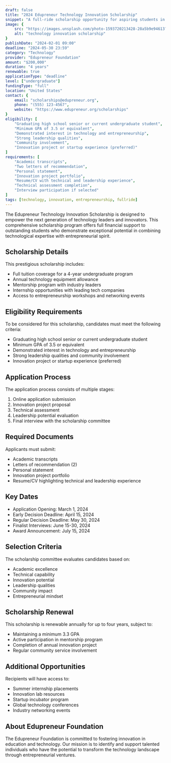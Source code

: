 ```yaml
---
draft: false
title: "2024 Edupreneur Technology Innovation Scholarship"
snippet: "A full-ride scholarship opportunity for aspiring students in technology and entrepreneurship fields. This scholarship aims to support innovative minds who want to make a difference through technology."
image: {
    src: "https://images.unsplash.com/photo-1593720213428-28a5b9e94613?&fit=crop&w=430&h=240",
    alt: "technology innovation scholarship"
}
publishDate: "2024-02-01 09:00"
deadline: "2024-05-30 23:59"
category: "Technology"
provider: "Edupreneur Foundation"
amount: "$200,000"
duration: "4 years"
renewable: true
applicationType: "deadline"
level: ["undergraduate"]
fundingType: "full"
location: "United States"
contact: {
    email: "scholarships@edupreneur.org",
    phone: "(555) 123-4567",
    website: "https://www.edupreneur.org/scholarships"
}
eligibility: [
    "Graduating high school senior or current undergraduate student",
    "Minimum GPA of 3.5 or equivalent",
    "Demonstrated interest in technology and entrepreneurship",
    "Strong leadership qualities",
    "Community involvement",
    "Innovation project or startup experience (preferred)"
]
requirements: [
    "Academic transcripts",
    "Two letters of recommendation",
    "Personal statement",
    "Innovation project portfolio",
    "Resume/CV with technical and leadership experience",
    "Technical assessment completion",
    "Interview participation if selected"
]
tags: [technology, innovation, entrepreneurship, fullride]
---
```


The Edupreneur Technology Innovation Scholarship is designed to empower the next generation of technology leaders and innovators. This comprehensive scholarship program offers full financial support to outstanding students who demonstrate exceptional potential in combining technological expertise with entrepreneurial spirit.

## Scholarship Details

This prestigious scholarship includes:
- Full tuition coverage for a 4-year undergraduate program
- Annual technology equipment allowance
- Mentorship program with industry leaders
- Internship opportunities with leading tech companies
- Access to entrepreneurship workshops and networking events

## Eligibility Requirements

To be considered for this scholarship, candidates must meet the following criteria:
- Graduating high school senior or current undergraduate student
- Minimum GPA of 3.5 or equivalent
- Demonstrated interest in technology and entrepreneurship
- Strong leadership qualities and community involvement
- Innovation project or startup experience (preferred)

## Application Process

The application process consists of multiple stages:
1. Online application submission
2. Innovation project proposal
3. Technical assessment
4. Leadership potential evaluation
5. Final interview with the scholarship committee

## Required Documents

Applicants must submit:
- Academic transcripts
- Letters of recommendation (2)
- Personal statement
- Innovation project portfolio
- Resume/CV highlighting technical and leadership experience

## Key Dates

- Application Opening: March 1, 2024
- Early Decision Deadline: April 15, 2024
- Regular Decision Deadline: May 30, 2024
- Finalist Interviews: June 15-30, 2024
- Award Announcement: July 15, 2024

## Selection Criteria

The scholarship committee evaluates candidates based on:
- Academic excellence
- Technical capability
- Innovation potential
- Leadership qualities
- Community impact
- Entrepreneurial mindset

## Scholarship Renewal

This scholarship is renewable annually for up to four years, subject to:
- Maintaining a minimum 3.3 GPA
- Active participation in mentorship program
- Completion of annual innovation project
- Regular community service involvement

## Additional Opportunities

Recipients will have access to:
- Summer internship placements
- Innovation lab resources
- Startup incubator program
- Global technology conferences
- Industry networking events

## About Edupreneur Foundation

The Edupreneur Foundation is committed to fostering innovation in education and technology. Our mission is to identify and support talented individuals who have the potential to transform the technology landscape through entrepreneurial ventures.